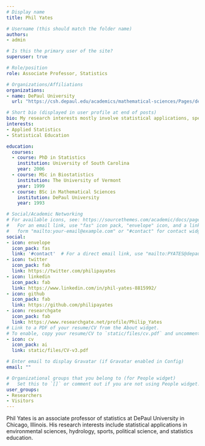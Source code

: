 ```yaml
---
# Display name
title: Phil Yates

# Username (this should match the folder name)
authors:
- admin

# Is this the primary user of the site?
superuser: true

# Role/position
role: Associate Professor, Statistics

# Organizations/Affiliations
organizations:
- name: DePaul University
  url: "https://csh.depaul.edu/academics/mathematical-sciences/Pages/default.aspx"

# Short bio (displayed in user profile at end of posts)
bio: My research interests mostly involve statistical applications, specifically applications in environmental sciences, hydrology, sports, political science, and statistics education.
interests:
- Applied Statistics
- Statistical Education

education:
  courses:
  - course: PhD in Statistics
    institution: University of South Carolina
    year: 2006
  - course: MSc in Biostatistics
    institution: The University of Vermont
    year: 1999
  - course: BSc in Mathematical Sciences
    institution: DePaul University
    year: 1993

# Social/Academic Networking
# For available icons, see: https://sourcethemes.com/academic/docs/page-builder/#icons
#   For an email link, use "fas" icon pack, "envelope" icon, and a link in the
#   form "mailto:your-email@example.com" or "#contact" for contact widget.
social:
- icon: envelope
  icon_pack: fas
  link: '#contact'  # For a direct email link, use "mailto:PYATES@depaul.edu".
- icon: twitter
  icon_pack: fab
  link: https://twitter.com/philipayates
- icon: linkedin
  icon_pack: fab
  link: https://www.linkedin.com/in/phil-yates-8815992/
- icon: github
  icon_pack: fab
  link: https://github.com/philipayates
- icon: researchgate
  icon_pack: fab
  link: https://www.researchgate.net/profile/Philip_Yates
# Link to a PDF of your resume/CV from the About widget.
# To enable, copy your resume/CV to `static/files/cv.pdf` and uncomment the lines below.
- icon: cv
  icon_pack: ai
  link: static/files/CV-v3.pdf

# Enter email to display Gravatar (if Gravatar enabled in Config)
email: ""

# Organizational groups that you belong to (for People widget)
#   Set this to `[]` or comment out if you are not using People widget.
user_groups:
- Researchers
- Visitors
---
```


Phil Yates is an associate professor of statistics at DePaul University in Chicago, Illinois. His research interests include statistical applications in environmental sciences, hydrology, sports, political science, and statistics education.
